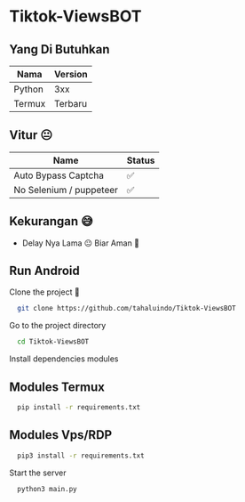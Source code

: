 # Tiktok-ViewsBOT

## Yang Di Butuhkan

| Nama             | Version              |
| ----------------- | ------------------------- |
| Python | 3xx |
| Termux | Terbaru |

## Vitur 😐

| Name             | Status              |
| ----------------- | ------------------------- |
| Auto Bypass Captcha | ✅ |
| No Selenium / puppeteer | ✅ |

## Kekurangan 😅

- Delay Nya Lama 😐 Biar Aman 🗿

## Run Android

Clone the project 🚀

```bash
  git clone https://github.com/tahaluindo/Tiktok-ViewsBOT
```

Go to the project directory

```bash
  cd Tiktok-ViewsBOT
```

Install dependencies modules

## Modules Termux

```bash
  pip install -r requirements.txt
```

## Modules Vps/RDP

```bash
  pip3 install -r requirements.txt
```

Start the server

```bash
  python3 main.py
```


